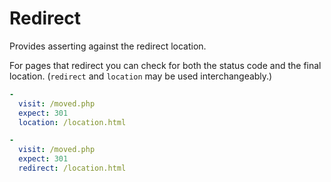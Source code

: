 # Redirect

Provides asserting against the redirect location.

For pages that redirect you can check for both the status code and the final location.  (`redirect` and `location` may be used interchangeably.)

```yaml
-
  visit: /moved.php
  expect: 301
  location: /location.html

-
  visit: /moved.php
  expect: 301
  redirect: /location.html
```

